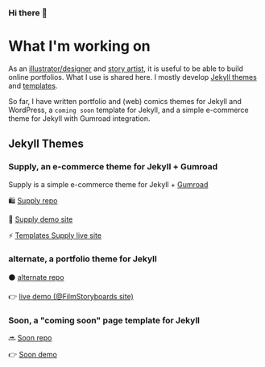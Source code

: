 ### Hi there 👋

# What I'm working on
As an [illustrator/designer](https://alternatyves.com) and [story artist](https://film-storyboards.com), it is useful to be able to build online portfolios. What I use is shared here. I mostly develop [Jekyll themes](https://github.com/YJPL/YJPL/blob/master/README.md#jekyll-themes) and [templates](https://templates.supply).

So far, I have written portfolio and (web) comics themes for Jekyll and WordPress, a `coming soon` template for Jekyll, and a simple e-commerce theme for Jekyll with Gumroad integration.

## Jekyll Themes

### Supply, an e-commerce theme for Jekyll + Gumroad
Supply is a simple e-commerce theme for Jekyll + [Gumroad](https://gumroad.com)

🛍 [Supply repo](https://github.com/YJPL/Supply) 

🛒 [Supply demo site](https://supply.templates.supply)

⚡️ [Templates Supply live site](https://templates.supply)

### alternate, a portfolio theme for Jekyll

⚫️ [alternate repo](https://github.com/YJPL/alternate)

👉 [live demo (@FilmStoryboards site)](https://film-storyboards.com)

### Soon, a "coming soon" page template for Jekyll

🔜 [Soon repo](https://github.com/YJPL/soon/)

👉 [Soon demo](https://yjpl.github.io/soon/)

<!--
**YJPL/YJPL** is a ✨ _special_ ✨ repository because its `README.md` (this file) appears on your GitHub profile.

Here are some ideas to get you started:

- 🔭 I’m currently working on ...
- 🌱 I’m currently learning ...
- 👯 I’m looking to collaborate on ...
- 🤔 I’m looking for help with ...
- 💬 Ask me about ...
- 📫 How to reach me: ...
- 😄 Pronouns: ...
- ⚡ Fun fact: ...
-->
